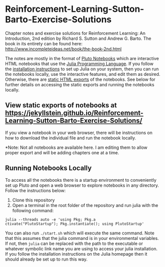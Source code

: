 # Reinforcement-Learning-Sutton-Barto-Exercise-Solutions
Chapter notes and exercise solutions for Reinforcement Learning: An Introduction, 2nd edition
by Richard S. Sutton and Andrew G. Barto.  The book in its entirety can be found here: http://www.incompleteideas.net/book/the-book-2nd.html

The notes are mostly in the format of [Pluto Notebooks](https://plutojl.org) which are interactive HTML notebooks that use the [Julia Programming Language](https://julialang.org).  If you follow the [installation instructions](https://julialang.org/downloads) to set up Julia on your system, then you can run the notebooks locally, use the interactive features, and edit them as desired.  Otherwise, there are [static HTML exports](https://jekyllstein.github.io/Reinforcement-Learning-Sutton-Barto-Exercise-Solutions/) of the notebooks.  See below for further details on accessing the static exports and running the notebooks locally.

## View static exports of notebooks at https://jekyllstein.github.io/Reinforcement-Learning-Sutton-Barto-Exercise-Solutions/
If you view a notebook in your web browser, there will be instructions on how to download the individual file and run the notebook locally.

*Note: Not all notebooks are available here.  I am editing them to allow proper export and will be adding chapters one at a time.

## Running Notebooks Locally
To access all the notebooks there is a startup environment to conveniently set up Pluto and open a web browser to explore notebooks in any directory.  Follow the instructions below:

1. Clone this repository
2. Open a terminal in the root folder of the repository and run julia with the following command: 

```shell
julia --threads auto -e 'using Pkg; Pkg.a
ctivate("PlutoStartup"); Pkg.instantiate(); using PlutoStartup'
```
You can also run `./start.sh` which will execute the same command.  Note that this assumes that the julia command is in your environmental variables.  If not, then `julia` can be replaced with the path to the executable or whatever symbolic link name you are using to access your julia installation. If you follow the installation instructions on the Julia homepage then it should already be set up to run this way.